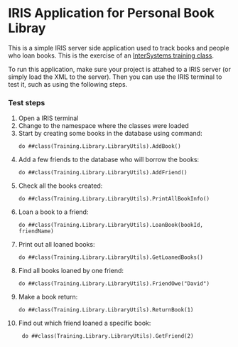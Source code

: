 # IRIS Application for Personal Book Libray

This is a simple IRIS server side application used to track books and people who loan books. This is the exercise of an [InterSystems training class](https://learning.intersystems.com/course/view.php?name=IRIS%20Server%20Side).
 
To run this application, make sure your project is attahed to a IRIS server (or simply load the XML to the server). Then you can use the IRIS terminal to test it, such as using the following steps. 

### Test steps
1. Open a IRIS terminal
2. Change to the namespace where the classes were loaded
3. Start by creating some books in the database using command: 
    ```
    do ##class(Training.Library.LibraryUtils).AddBook()
    ```
4. Add a few friends to the database who will borrow the books: 
    ```
    do ##class(Training.Library.LibraryUtils).AddFriend()
    ```
5. Check all the books created: 
    ```
    do ##class(Training.Library.LibraryUtils).PrintAllBookInfo()
    ```
6. Loan a book to a friend: 
    ```
    do ##class(Training.Library.LibraryUtils).LoanBook(bookId, friendName)
    ```
7. Print out all loaned books: 
    ```
    do ##class(Training.Library.LibraryUtils).GetLoanedBooks()
    ```
8. Find all books loaned by one friend: 
    ```
    do ##class(Training.Library.LibraryUtils).FriendOwe("David")
    ```
9. Make a book return: 
    ```
    do ##class(Training.Library.LibraryUtils).ReturnBook(1)
    ```
10. Find out which friend loaned a specific book: 
    ```
     do ##class(Training.Library.LibraryUtils).GetFriend(2)
    ```



